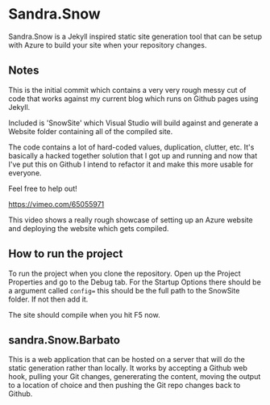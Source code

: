 # Sandra.Snow

Sandra.Snow is a Jekyll inspired static site generation tool that can be setup with Azure to build your site when your repository changes. 

## Notes

This is the initial commit which contains a very very rough messy cut of code that works against my current blog which runs on Github pages using Jekyll.

Included is 'SnowSite' which Visual Studio will build against and generate a Website folder containing all of the compiled site.

The code contains a lot of hard-coded values, duplication, clutter, etc. It's basically a hacked together solution that I got up and running and now that I've put this on Github I intend to refactor it and make this more usable for everyone.

Feel free to help out!

<https://vimeo.com/65055971>

This video shows a really rough showcase of setting up an Azure website and deploying the website which gets compiled.

## How to run the project

To run the project when you clone the repository. Open up the Project Properties and go to the Debug tab. For the Startup Options there should be a argument called `config=` this should be the full path to the SnowSite folder. If not then add it.

The site should compile when you hit F5 now. 

## sandra.Snow.Barbato

This is a web application that can be hosted on a server that will do the static generation rather than locally.  It works by accepting a Github web hook, pulling your Git changes, genererating the content, moving the output to a location of choice and then pushing the Git repo changes back to Github.